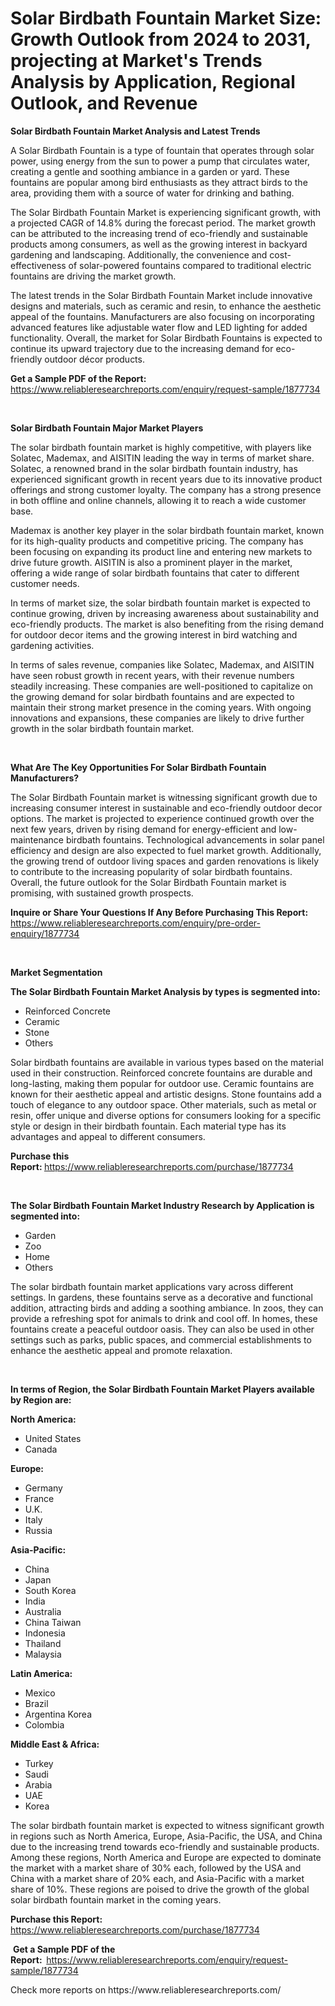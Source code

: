 <p><h1>Solar Birdbath Fountain Market Size: Growth Outlook from 2024 to 2031, projecting at Market's Trends Analysis by Application, Regional Outlook, and Revenue</h1></p><p><strong>Solar Birdbath Fountain Market Analysis and Latest Trends</strong></p>
<p><p>A Solar Birdbath Fountain is a type of fountain that operates through solar power, using energy from the sun to power a pump that circulates water, creating a gentle and soothing ambiance in a garden or yard. These fountains are popular among bird enthusiasts as they attract birds to the area, providing them with a source of water for drinking and bathing.</p><p>The Solar Birdbath Fountain Market is experiencing significant growth, with a projected CAGR of 14.8% during the forecast period. The market growth can be attributed to the increasing trend of eco-friendly and sustainable products among consumers, as well as the growing interest in backyard gardening and landscaping. Additionally, the convenience and cost-effectiveness of solar-powered fountains compared to traditional electric fountains are driving the market growth.</p><p>The latest trends in the Solar Birdbath Fountain Market include innovative designs and materials, such as ceramic and resin, to enhance the aesthetic appeal of the fountains. Manufacturers are also focusing on incorporating advanced features like adjustable water flow and LED lighting for added functionality. Overall, the market for Solar Birdbath Fountains is expected to continue its upward trajectory due to the increasing demand for eco-friendly outdoor décor products.</p></p>
<p><strong>Get a Sample PDF of the Report:&nbsp;</strong> <a href="https://www.reliableresearchreports.com/enquiry/request-sample/1877734">https://www.reliableresearchreports.com/enquiry/request-sample/1877734</a></p>
<p>&nbsp;</p>
<p><strong>Solar Birdbath Fountain Major Market Players</strong></p>
<p><p>The solar birdbath fountain market is highly competitive, with players like Solatec, Mademax, and AISITIN leading the way in terms of market share. Solatec, a renowned brand in the solar birdbath fountain industry, has experienced significant growth in recent years due to its innovative product offerings and strong customer loyalty. The company has a strong presence in both offline and online channels, allowing it to reach a wide customer base.</p><p>Mademax is another key player in the solar birdbath fountain market, known for its high-quality products and competitive pricing. The company has been focusing on expanding its product line and entering new markets to drive future growth. AISITIN is also a prominent player in the market, offering a wide range of solar birdbath fountains that cater to different customer needs.</p><p>In terms of market size, the solar birdbath fountain market is expected to continue growing, driven by increasing awareness about sustainability and eco-friendly products. The market is also benefiting from the rising demand for outdoor decor items and the growing interest in bird watching and gardening activities.</p><p>In terms of sales revenue, companies like Solatec, Mademax, and AISITIN have seen robust growth in recent years, with their revenue numbers steadily increasing. These companies are well-positioned to capitalize on the growing demand for solar birdbath fountains and are expected to maintain their strong market presence in the coming years. With ongoing innovations and expansions, these companies are likely to drive further growth in the solar birdbath fountain market.</p></p>
<p>&nbsp;</p>
<p><strong>What Are The Key Opportunities For Solar Birdbath Fountain Manufacturers?</strong></p>
<p><p>The Solar Birdbath Fountain market is witnessing significant growth due to increasing consumer interest in sustainable and eco-friendly outdoor decor options. The market is projected to experience continued growth over the next few years, driven by rising demand for energy-efficient and low-maintenance birdbath fountains. Technological advancements in solar panel efficiency and design are also expected to fuel market growth. Additionally, the growing trend of outdoor living spaces and garden renovations is likely to contribute to the increasing popularity of solar birdbath fountains. Overall, the future outlook for the Solar Birdbath Fountain market is promising, with sustained growth prospects.</p></p>
<p><strong>Inquire or Share Your Questions If Any Before Purchasing This Report:</strong> <a href="https://www.reliableresearchreports.com/enquiry/pre-order-enquiry/1877734">https://www.reliableresearchreports.com/enquiry/pre-order-enquiry/1877734</a></p>
<p>&nbsp;</p>
<p><strong>Market Segmentation</strong></p>
<p><strong>The Solar Birdbath Fountain Market Analysis by types is segmented into:</strong></p>
<p><ul><li>Reinforced Concrete</li><li>Ceramic</li><li>Stone</li><li>Others</li></ul></p>
<p><p>Solar birdbath fountains are available in various types based on the material used in their construction. Reinforced concrete fountains are durable and long-lasting, making them popular for outdoor use. Ceramic fountains are known for their aesthetic appeal and artistic designs. Stone fountains add a touch of elegance to any outdoor space. Other materials, such as metal or resin, offer unique and diverse options for consumers looking for a specific style or design in their birdbath fountain. Each material type has its advantages and appeal to different consumers.</p></p>
<p><strong>Purchase this Report:&nbsp;</strong><a href="https://www.reliableresearchreports.com/purchase/1877734">https://www.reliableresearchreports.com/purchase/1877734</a></p>
<p>&nbsp;</p>
<p><strong>The Solar Birdbath Fountain Market Industry Research by Application is segmented into:</strong></p>
<p><ul><li>Garden</li><li>Zoo</li><li>Home</li><li>Others</li></ul></p>
<p><p>The solar birdbath fountain market applications vary across different settings. In gardens, these fountains serve as a decorative and functional addition, attracting birds and adding a soothing ambiance. In zoos, they can provide a refreshing spot for animals to drink and cool off. In homes, these fountains create a peaceful outdoor oasis. They can also be used in other settings such as parks, public spaces, and commercial establishments to enhance the aesthetic appeal and promote relaxation.</p></p>
<p>&nbsp;</p>
<p><strong>In terms of Region, the Solar Birdbath Fountain Market Players available by Region are:</strong></p>
<p>
    <p> <strong> North America: </strong>
        <ul>
            <li>United States</li>
            <li>Canada</li>
        </ul>
        </p> 
    <p> <strong> Europe: </strong>
        <ul>
            <li>Germany</li>
            <li>France</li>
            <li>U.K.</li>
            <li>Italy</li>
            <li>Russia</li>
        </ul>
        </p> 
    <p> <strong> Asia-Pacific: </strong>
        <ul>
            <li>China</li>
            <li>Japan</li>
            <li>South Korea</li>
            <li>India</li>
            <li>Australia</li>
            <li>China Taiwan</li>
            <li>Indonesia</li>
            <li>Thailand</li>
            <li>Malaysia</li>
        </ul>
        </p> 
    <p> <strong> Latin America: </strong>
        <ul>
            <li>Mexico</li>
            <li>Brazil</li>
            <li>Argentina Korea</li>
            <li>Colombia</li>
        </ul>
        </p> 
    <p> <strong> Middle East & Africa: </strong>
        <ul>
            <li>Turkey</li>
            <li>Saudi</li>
            <li>Arabia</li>
            <li>UAE</li>
            <li>Korea</li>
        </ul>
    </p>
    </p>
<p><p>The solar birdbath fountain market is expected to witness significant growth in regions such as North America, Europe, Asia-Pacific, the USA, and China due to the increasing trend towards eco-friendly and sustainable products. Among these regions, North America and Europe are expected to dominate the market with a market share of 30% each, followed by the USA and China with a market share of 20% each, and Asia-Pacific with a market share of 10%. These regions are poised to drive the growth of the global solar birdbath fountain market in the coming years.</p></p>
<p><strong>Purchase this Report: </strong><a href="https://www.reliableresearchreports.com/purchase/1877734">https://www.reliableresearchreports.com/purchase/1877734</a></p>
<p>&nbsp;<strong>Get a Sample PDF of the Report:&nbsp;&nbsp;</strong><a href="https://www.reliableresearchreports.com/enquiry/request-sample/1877734">https://www.reliableresearchreports.com/enquiry/request-sample/1877734</a></p>
<p><strong></strong></p>
<p>Check more reports on https://www.reliableresearchreports.com/</p>